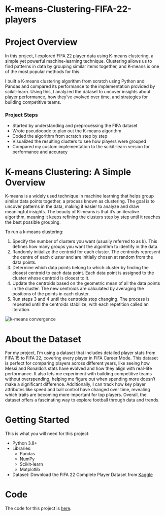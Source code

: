 # K-means-Clustering-FIFA-22-players

# Project Overview

In this project, I explored FIFA 22 player data using K-means clustering, a simple yet powerful machine-learning technique. Clustering allows us to find patterns in data by grouping similar items together, and K-means is one of the most popular methods for this.

I built a K-means clustering algorithm from scratch using Python and Pandas and compared its performance to the implementation provided by scikit-learn. Using this, I analyzed the dataset to uncover insights about player performance, how they’ve evolved over time, and strategies for building competitive teams.

### Project Steps

- Started by understanding and preprocessing the FIFA dataset
- Wrote pseudocode to plan out the K-means algorithm
- Coded the algorithm from scratch step by step
- Visualized the resulting clusters to see how players were grouped
- Compared my custom implementation to the scikit-learn version for performance and accuracy

# K-means Clustering: A Simple Overview

K-means is a widely used technique in machine learning that helps group similar data points together, a process known as clustering. The goal is to uncover patterns in the data, making it easier to analyze and draw meaningful insights. The beauty of K-means is that it’s an iterative algorithm, meaning it keeps refining the clusters step by step until it reaches the best possible grouping.

To run a k-means clustering:

1. Specify the number of clusters you want (usually referred to as k). This defines how many groups you want the algorithm to identify in the data.
2. Randomly initialize the centroid for each cluster. The centroids represent the centre of each cluster and are initially chosen at random from the data points.
3. Determine which data points belong to which cluster by finding the closest centroid to each data point. Each data point is assigned to the cluster whose centroid is closest to it.
4. Update the centroids based on the geometric mean of all the data points in the cluster. The new centroids are calculated by averaging the positions of the points in each cluster.
5. Run steps 3 and 4 until the centroids stop changing. The process is repeated until the centroids stabilize, with each repetition called an iteration.

![k-means convergence](https://upload.wikimedia.org/wikipedia/commons/e/ea/K-means_convergence.gif)

# About the Dataset

For my project, I’m using a dataset that includes detailed player stats from FIFA 15 to FIFA 22, covering every player in FIFA Career Mode. This dataset is perfect for comparing players across different years, like seeing how Messi and Ronaldo’s stats have evolved and how they align with real-life performance. It also lets me experiment with building competitive teams without overspending, helping me figure out when spending more doesn’t make a significant difference. Additionally, I can track how key player attributes like speed and ball control have changed over time, revealing which traits are becoming more important for top players. Overall, the dataset offers a fascinating way to explore football through data and trends.

# Getting Started

This is what you will need for this project:

- Python 3.8+
- Libraries:
   - Pandas
   - NumPy
   - Scikit-learn
   - Matplotlib
- Dataset: Download the FIFA 22 Complete Player Dataset from 
[Kaggle](https://www.kaggle.com/datasets/stefanoleone992/fifa-22-complete-player-dataset)

# Code

The code for this project is  [here](https://github.com/sazzaduli/K-means-Clustering-FIFA-22-players-/blob/main/K-means%20Clustering%20(FIFA%2022%20players).ipynb).


